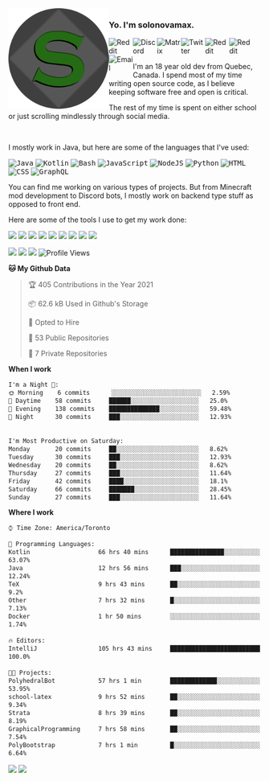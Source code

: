 <img align="left" alt="Avatar" width="200px" src="https://raw.githubusercontent.com/solonovamax/solonovamax/main/solonovamax-circle.png" />

### Yo. I'm solonovamax.

<a href="https://gitlab.com/solonovamax">
    <img align="left" alt="Reddit" width="48px" src="https://img.icons8.com/color/2x/gitlab.png">
</a>

<a href="https://discord.solonovamax.gay">
    <img align="left" alt="Discord" width="48px" src="https://img.icons8.com/color/2x/discord-logo.png">
</a>

<a href="https://matrix.to/#/@solonovamax:matrix.org">
    <img align="left" alt="Matrix" width="48px" src="https://img.icons8.com/material/2x/matrix-logo.png">
</a>

<a href="https://twitter.com/solonovamax">
    <img align="left" alt="Twitter" width="48px" src="https://img.icons8.com/color/2x/twitter.png">
</a>

<!-- <a href="https://twitch.tv/solonovamax">
    <img align="left" alt="Twitch" width="48px" src="https://img.icons8.com/color/2x/twitch.png">
</a> -->

<a href="https://reddit.com/u/solonovamax">
    <img align="left" alt="Reddit" width="48px" src="https://img.icons8.com/color/2x/reddit.png">
</a>

<a href="https://www.youtube.com/channel/UCTxCeyGu41WfEBT8mXpjHMA">
    <img align="left" alt="Reddit" width="48px" src="https://img.icons8.com/color/2x/youtube.png">
</a>

<a href="mailto:solonovamax@12oclockpoint.com">
    <img align="left" alt="Email" width="48px" src="https://img.icons8.com/fluency/2x/mail.png">
</a>

<!-- <a href="https://open.spotify.com/user/solonovamax">
    <img align="left" alt="Spotify" width="48px" src="https://img.icons8.com/color/2x/spotify.png">
</a> -->

<br/>
<br/>

I'm an 18 year old dev from Quebec, Canada.
I spend most of my time writing open source code, as I believe keeping software free and open is critical.

The rest of my time is spent on either school or just scrolling mindlessly through social media.

<br/>

I mostly work in Java, but here are some of the languages that I've used:

<kbd><img height="32" alt="Java" src="https://img.icons8.com/color/1x/java-coffee-cup-logo.png"></kbd>
<kbd><img height="32" alt="Kotlin" src="https://img.icons8.com/color/1x/kotlin.png"></kbd>
<kbd><img height="32" alt="Bash" src="https://img.icons8.com/color/1x/console.png"></kbd>
<kbd><img height="32" alt="JavaScript" src="https://img.icons8.com/color/1x/javascript.png"></kbd>
<kbd><img height="32" alt="NodeJS" src="https://img.icons8.com/color/1x/nodejs.png"></kbd>
<kbd><img height="32" alt="Python" src="https://img.icons8.com/color/1x/python.png"></kbd>
<kbd><img height="32" alt="HTML" src="https://img.icons8.com/color/1x/html-5.png"></kbd>
<kbd><img height="32" alt="CSS" src="https://img.icons8.com/color/1x/css3.png"></kbd>
<kbd><img height="32" alt="GraphQL" src="https://img.icons8.com/color/1x/graphql.png"></kbd>

You can find me working on various types of projects.
But from Minecraft mod development to Discord bots, I mostly work on backend type stuff as opposed to front end.

Here are some of the tools I use to get my work done:

<kbd><img height="32" src="https://img.icons8.com/color/2x/intellij-idea.png"></kbd>
<kbd><img height="32" src="https://img.icons8.com/color/2x/linux.png"></kbd>
<kbd><img height="32" src="https://img.icons8.com/fluent/2x/console.png"></kbd>
<kbd><img height="32" src="https://img.icons8.com/color/2x/open-source.png"></kbd>
<kbd><img height="32" src="https://img.icons8.com/color/2x/git.png"></kbd>
<kbd><img height="32" src="https://img.icons8.com/color/2x/docker.png"></kbd>
<kbd><img height="32" src="https://img.icons8.com/color/2x/mongodb.png"></kbd>
<kbd><img height="32" src="https://img.icons8.com/color/2x/nginx.png"></kbd>
<kbd><img height="32" src="https://img.icons8.com/metro/2x/mysql.png"></kbd>

![](https://img.shields.io/badge/OS-Arch%20Linux-informational?style=flat&logo=Arch%20Linux&logoColor=white&color=007ec6)
![](https://img.shields.io/badge/Editor-IntelliJ%20Idea-informational?style=flat&logo=IntelliJ%20Idea&logoColor=white&color=007ec6)
![](https://img.shields.io/badge/Main%20Languages-Java%20%26%20Kotlin-informational?style=flat&logo=Java&logoColor=white&color=007ec6)
![Profile Views](https://komarev.com/ghpvc/?username=solonovamax&color=blue&style=flat)


<!--START_SECTION:waka-->
**🐱 My Github Data** 

> 🏆 405 Contributions in the Year 2021
 > 
> 📦 62.6 kB Used in Github's Storage 
 > 
> 💼 Opted to Hire
 > 
> 📜 53 Public Repositories 
 > 
> 🔑 7 Private Repositories  
 > 
**When I work** 

```text
I'm a Night 🦉: 
🌞 Morning    6 commits      ░░░░░░░░░░░░░░░░░░░░░░░░░   2.59% 
🌆 Daytime    58 commits     ██████░░░░░░░░░░░░░░░░░░░   25.0% 
🌃 Evening    138 commits    ██████████████░░░░░░░░░░░   59.48% 
🌙 Night      30 commits     ███░░░░░░░░░░░░░░░░░░░░░░   12.93%


I'm Most Productive on Saturday: 
Monday       20 commits     ██░░░░░░░░░░░░░░░░░░░░░░░   8.62% 
Tuesday      30 commits     ███░░░░░░░░░░░░░░░░░░░░░░   12.93% 
Wednesday    20 commits     ██░░░░░░░░░░░░░░░░░░░░░░░   8.62% 
Thursday     27 commits     ███░░░░░░░░░░░░░░░░░░░░░░   11.64% 
Friday       42 commits     ████░░░░░░░░░░░░░░░░░░░░░   18.1% 
Saturday     66 commits     ███████░░░░░░░░░░░░░░░░░░   28.45% 
Sunday       27 commits     ███░░░░░░░░░░░░░░░░░░░░░░   11.64%

```


**Where I work** 

```text
⌚︎ Time Zone: America/Toronto

💬 Programming Languages: 
Kotlin                   66 hrs 40 mins      ███████████████░░░░░░░░░░   63.07% 
Java                     12 hrs 56 mins      ███░░░░░░░░░░░░░░░░░░░░░░   12.24% 
TeX                      9 hrs 43 mins       ██░░░░░░░░░░░░░░░░░░░░░░░   9.2% 
Other                    7 hrs 32 mins       █░░░░░░░░░░░░░░░░░░░░░░░░   7.13% 
Docker                   1 hr 50 mins        ░░░░░░░░░░░░░░░░░░░░░░░░░   1.74%

🔥 Editors: 
IntelliJ                 105 hrs 43 mins     █████████████████████████   100.0%

🐱‍💻 Projects: 
PolyhedralBot            57 hrs 1 min        █████████████░░░░░░░░░░░░   53.95% 
school-latex             9 hrs 52 mins       ██░░░░░░░░░░░░░░░░░░░░░░░   9.34% 
Strata                   8 hrs 39 mins       ██░░░░░░░░░░░░░░░░░░░░░░░   8.19% 
GraphicalProgramming     7 hrs 58 mins       ██░░░░░░░░░░░░░░░░░░░░░░░   7.54% 
PolyBootstrap            7 hrs 1 min         █░░░░░░░░░░░░░░░░░░░░░░░░   6.64%

```


<!--END_SECTION:waka-->

<div style="white-space:nowrap;width:100%;position: relative;display: inline-block">
<img align="center" src="https://github-readme-stats.vercel.app/api?username=solonovamax&custom_title=solonovamax%27s%20Github%20Stats&langs_count=5&include_all_commits=true&count_private=true&show_icons=true&theme=github_dark"/>
<img align="center" src="https://github-readme-stats.vercel.app/api/wakatime?username=solonovamax&custom_title=solonovamax%27s%20Primary%20Languages&langs_count=10&show_icons=true&theme=github_dark"/>
</div>
